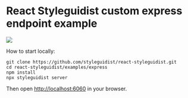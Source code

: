 # React Styleguidist custom express endpoint example

![](https://d3vv6lp55qjaqc.cloudfront.net/items/353m2x0d1a1A3I1K3J2P/Image%202016-04-12%20at%208.10.14%20PM.png)

How to start locally:

```
git clone https://github.com/styleguidist/react-styleguidist.git
cd react-styleguidist/examples/express
npm install
npx styleguidist server
```

Then open [http://localhost:6060](http://localhost:6060) in your browser.
